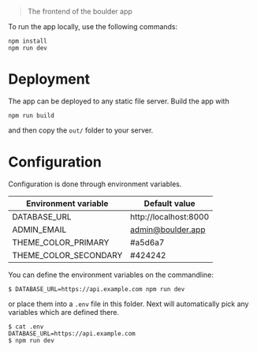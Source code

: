 > The frontend of the boulder app

To run the app locally, use the following commands:

```
npm install
npm run dev
```

# Deployment

The app can be deployed to any static file server. Build the app with

```
npm run build
```

and then copy the `out/` folder to your server.

# Configuration

Configuration is done through environment variables.

| Environment variable   | Default value           |
|------------------------|-------------------------|
| DATABASE_URL           | http://localhost:8000   |
| ADMIN_EMAIL            | admin@boulder.app       |
| THEME_COLOR_PRIMARY    | #a5d6a7                 |
| THEME_COLOR_SECONDARY  | #424242                 |

You can define the environment variables on the commandline:

```
$ DATABASE_URL=https://api.example.com npm run dev
```

or place them into a `.env` file in this folder. Next will automatically pick any variables which are defined there.

```
$ cat .env
DATABASE_URL=https://api.example.com
$ npm run dev
```

